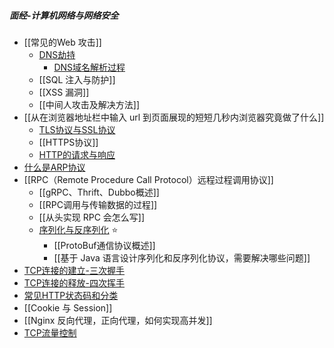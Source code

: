 ##### 面经-计算机网络与网络安全
- [[常见的Web 攻击]]
	- [DNS劫持](DNS劫持.md)
		- [DNS域名解析过程](../../考研/408/计算机网络/DNS域名解析过程.md)
	- [[SQL 注入与防护]]
	- [[XSS 漏洞]]
	- [[中间人攻击及解决方法]]
- [[从在浏览器地址栏中输入 url 到页面展现的短短几秒内浏览器究竟做了什么]]
	- [TLS协议与SSL协议](TLS协议与SSL协议.md)
	- [[HTTPS协议]]
	- [HTTP的请求与响应](../../考研/408/计算机网络/HTTP的请求与响应.md)
- [什么是ARP协议](../../考研/408/计算机网络/什么是ARP协议.md)
- [[RPC（Remote Procedure Call Protocol）远程过程调用协议]]
	- [[gRPC、Thrift、Dubbo概述]]
	- [[RPC调用与传输数据的过程]]
	- [[从头实现 RPC 会怎么写]]
	- [序列化与反序列化](序列化与反序列化.md) ⭐
		- [[ProtoBuf通信协议概述]]
		- [[基于 Java 语言设计序列化和反序列化协议，需要解决哪些问题]]
- [TCP连接的建立-三次握手](../../考研/408/计算机网络/TCP连接的建立-三次握手.md)
- [TCP连接的释放-四次挥手](../../考研/408/计算机网络/TCP连接的释放-四次挥手.md)
- [常见HTTP状态码和分类](../../考研/408/计算机网络/常见HTTP状态码和分类.md)
- [[Cookie 与 Session]]
- [[Nginx 反向代理，正向代理，如何实现高并发]]
- [TCP流量控制](../../考研/408/计算机网络/TCP流量控制.md)